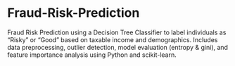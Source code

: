 # Fraud-Risk-Prediction
Fraud Risk Prediction using a Decision Tree Classifier to label individuals as “Risky” or “Good” based on taxable income and demographics. Includes data preprocessing, outlier detection, model evaluation (entropy &amp; gini), and feature importance analysis using Python and scikit-learn.
